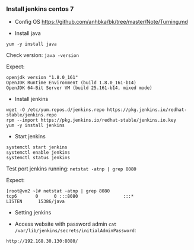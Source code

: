### Install jenkins centos 7

- Config OS https://github.com/anhbka/bk/tree/master/Note/Turning.md

* Install java

`yum -y install java`

Check version: `java -version`

Expect: 
```
openjdk version "1.8.0_161"
OpenJDK Runtime Environment (build 1.8.0_161-b14)
OpenJDK 64-Bit Server VM (build 25.161-b14, mixed mode)
```

* Install jenkins

```
wget -O /etc/yum.repos.d/jenkins.repo https://pkg.jenkins.io/redhat-stable/jenkins.repo
rpm --import https://pkg.jenkins.io/redhat-stable/jenkins.io.key
yum -y install jenkins
```

* Start jenkins

```
systemctl start jenkins
systemctl enable jenkins
systemctl status jenkins
```

Test port jenkins running: `netstat -atnp | grep 8080`

Expect: 
```
[root@vm2 ~]# netstat -atnp | grep 8080
tcp6       0      0 :::8080                 :::*                    LISTEN      15386/java
```

* Setting jenkins

- Access website with password admin `cat /var/lib/jenkins/secrets/initialAdminPassword`:

`http://192.168.30.130:8080/`